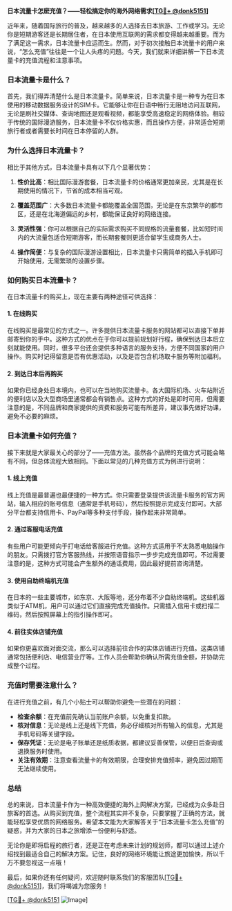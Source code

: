 **日本流量卡怎麽充值？——轻松搞定你的海外网络需求[[TG💪+ @donk5151](https://t.me/s/donk5151)]**

近年来，随着国际旅行的普及，越来越多的人选择去日本旅游、工作或学习。无论你是短期游客还是长期居住者，在日本使用互联网的需求都变得越来越重要。而为了满足这一需求，日本流量卡应运而生。然而，对于初次接触日本流量卡的用户来说，“怎么充值”往往是一个让人头疼的问题。今天，我们就来详细讲解一下日本流量卡的充值流程和注意事项。

### 日本流量卡是什么？

首先，我们得弄清楚什么是日本流量卡。简单来说，日本流量卡是一种专为在日本使用的移动数据服务设计的SIM卡。它能够让你在日语中畅行无阻地访问互联网，无论是刷社交媒体、查询地图还是观看视频，都能享受高速稳定的网络体验。相较于传统的国际漫游服务，日本流量卡不仅价格实惠，而且操作方便，非常适合短期旅行者或者需要长时间在日本停留的人群。

### 为什么选择日本流量卡？

相比于其他方式，日本流量卡具有以下几个显著优势：

1. **性价比高**：相比国际漫游套餐，日本流量卡的价格通常更加亲民，尤其是在长期使用的情况下，节省的成本相当可观。
   
2. **覆盖范围广**：大多数日本流量卡都能覆盖全国范围，无论是在东京繁华的都市区，还是在北海道偏远的乡村，都能保证良好的网络连接。

3. **灵活性强**：你可以根据自己的实际需求购买不同规格的流量套餐，比如短时间内的大流量包适合短期游客，而长期套餐则更适合留学生或商务人士。

4. **操作简便**：与复杂的国际漫游设置相比，日本流量卡只需简单的插入手机即可开始使用，无需繁琐的设置步骤。

### 如何购买日本流量卡？

在日本流量卡的购买上，现在主要有两种途径可供选择：

#### 1. 在线购买

在线购买是最常见的方式之一。许多提供日本流量卡服务的网站都可以直接下单并邮寄到你的手中。这种方式的优点在于你可以提前规划好行程，确保到达日本后立刻就能使用。同时，很多平台还会提供多种语言的服务支持，方便不同国家的用户操作。购买时记得留意是否有优惠活动，以及是否包含机场取卡服务等附加福利。

#### 2. 到达日本后再购买

如果你已经身处日本境内，也可以在当地购买流量卡。各大国际机场、火车站附近的便利店以及大型商场里通常都会有销售点。这种方式的好处是即时可用，但需要注意的是，不同品牌和商家提供的资费和服务可能有所差异，建议事先做好功课，避免不必要的麻烦。

### 日本流量卡如何充值？

接下来就是大家最关心的部分了——充值方法。虽然各个品牌的充值方式可能会略有不同，但总体流程大致相同。下面以常见的几种充值方式为例进行说明：

#### 1. 线上充值

线上充值是最普遍也最便捷的一种方式。你只需要登录提供该流量卡服务的官方网站，输入相应的账号信息（通常是手机号码），然后按照提示完成支付即可。大部分平台都支持信用卡、PayPal等多种支付手段，操作起来非常简单。

#### 2. 通过客服电话充值

有些用户可能更倾向于打电话给客服进行充值。这种方式适用于不太熟悉电脑操作的朋友。只需拨打官方客服热线，并按照语音指示一步步完成充值即可。不过需要注意的是，这种方式可能会产生额外的通话费用，因此最好提前咨询清楚。

#### 3. 使用自助终端机充值

在日本的一些主要城市，如东京、大阪等地，还分布着不少自助终端机。这些机器类似于ATM机，用户可以通过它们直接完成充值操作。只需插入信用卡或扫描二维码，然后按照屏幕上的指引操作即可。

#### 4. 前往实体店铺充值

如果你更喜欢面对面交流，那么可以选择前往合作的实体店铺进行充值。这类店铺通常包括便利店、电信营业厅等。工作人员会帮助你确认所需充值金额，并协助完成整个过程。

### 充值时需要注意什么？

在进行充值之前，有几个小贴士可以帮助你避免一些潜在的问题：

- **检查余额**：在充值前先确认当前账户余额，以免重复扣款。
- **核对信息**：无论是线上还是线下充值，务必仔细核对所有输入的信息，尤其是手机号码等关键字段。
- **保存凭证**：无论是电子账单还是纸质收据，都建议妥善保管，以便日后查询或退换服务时使用。
- **关注有效期**：注意查看流量卡的有效期限，合理安排充值频率，避免因过期而无法继续使用。

### 总结

总的来说，日本流量卡作为一种高效便捷的海外上网解决方案，已经成为众多赴日旅客的首选。从购买到充值，整个流程其实并不复杂，只要掌握了正确的方法，就能轻松享受优质的网络服务。希望本文能为大家解答关于“日本流量卡怎么充值”的疑惑，并为大家的日本之旅增添一份便利与舒适。

无论你是即将启程的旅行者，还是正在考虑未来计划的规划师，都可以通过上述介绍找到最适合自己的解决方案。记住，良好的网络环境能让旅途更加愉快，所以千万不要忽视这一点哦！

最后，如果你还有任何疑问，欢迎随时联系我们的客服团队[[TG💪+ @donk5151](https://t.me/s/donk5151)]，我们将竭诚为您服务！

[[TG💪+ @donk5151](https://t.me/s/donk5151) ![Image](https://i.postimg.cc/rwNCRYN7/Snipaste-2025-04-30-17-27-05.png)]